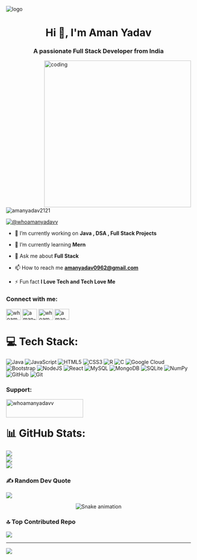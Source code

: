 ![logo](https://github.com/amanyadav2121/amanyadav2121/blob/de6b232559136b918bdb9314b243cddfe192dddc/Banner.jpeg)
<h1 align="center">Hi 👋, I'm Aman Yadav</h1>
<h3 align="center">A passionate Full Stack Developer from India</h3>
<img align="right" alt="coding" width="400" src="https://camo.githubusercontent.com/bc425a5c4e99161dca81a32820bad4d14290d90de6308f16eb8e1d904526f5ab/68747470733a2f2f6d656469612e6c6963646e2e636f6d2f646d732f696d6167652f44353631324151474f6d77664945356d6c57412f61727469636c652d636f7665725f696d6167652d736872696e6b5f3732305f313238302f302f313637343631373934373232383f653d3231343734383336343726763d6265746126743d4654555f697351365659665635445f7565464850577654385a716744654a47337972384d69386c70666b30">

<p align="left"> <img src="https://komarev.com/ghpvc/?username=amanyadav2121&label=Profile%20views&color=0e75b6&style=flat" alt="amanyadav2121" /> </p>



<p align="left"> <a href="https://twitter.com/whoamanyadavv" target="blank"><img src="https://img.shields.io/twitter/follow/whoamanyadavv?logo=twitter&style=for-the-badge&color=1DA1F2" alt="@whoamanyadavv" /></a> </p>



- 🔭 I’m currently working on **Java , DSA , Full Stack Projects**

- 🌱 I’m currently learning **Mern**

- 💬 Ask me about **Full Stack**

- 📫 How to reach me **amanyadav0962@gmail.com**

- ⚡ Fun fact **I Love Tech and Tech Love Me**



<h3 align="left">Connect with me:</h3>
<p align="left">
<a href="https://twitter.com/whoamanyadavv" target="blank"><img align="center" src="https://raw.githubusercontent.com/rahuldkjain/github-profile-readme-generator/master/src/images/icons/Social/twitter.svg" alt="whoamanyadavv" height="30" width="40" /></a>
<a href="https://linkedin.com/in/aman-yadav-b926a02a9" target="blank"><img align="center" src="https://raw.githubusercontent.com/rahuldkjain/github-profile-readme-generator/master/src/images/icons/Social/linked-in-alt.svg" alt="aman-yadav-b926a02a9" height="30" width="40" /></a>
<a href="https://instagram.com/whoamanyadavv" target="blank"><img align="center" src="https://raw.githubusercontent.com/rahuldkjain/github-profile-readme-generator/master/src/images/icons/Social/instagram.svg" alt="whoamanyadavv" height="30" width="40" /></a>
<a href="https://www.leetcode.com/amanyadavv" target="blank"><img align="center" src="https://raw.githubusercontent.com/rahuldkjain/github-profile-readme-generator/master/src/images/icons/Social/leet-code.svg" alt="amanyadavv" height="30" width="40" /></a>
</p>

# 💻 Tech Stack:
![Java](https://img.shields.io/badge/java-%23ED8B00.svg?style=for-the-badge&logo=openjdk&logoColor=white) ![JavaScript](https://img.shields.io/badge/javascript-%23323330.svg?style=for-the-badge&logo=javascript&logoColor=%23F7DF1E) ![HTML5](https://img.shields.io/badge/html5-%23E34F26.svg?style=for-the-badge&logo=html5&logoColor=white) ![CSS3](https://img.shields.io/badge/css3-%231572B6.svg?style=for-the-badge&logo=css3&logoColor=white) ![R](https://img.shields.io/badge/r-%23276DC3.svg?style=for-the-badge&logo=r&logoColor=white) ![C](https://img.shields.io/badge/c-%2300599C.svg?style=for-the-badge&logo=c&logoColor=white) ![Google Cloud](https://img.shields.io/badge/GoogleCloud-%234285F4.svg?style=for-the-badge&logo=google-cloud&logoColor=white) ![Bootstrap](https://img.shields.io/badge/bootstrap-%238511FA.svg?style=for-the-badge&logo=bootstrap&logoColor=white) ![NodeJS](https://img.shields.io/badge/node.js-6DA55F?style=for-the-badge&logo=node.js&logoColor=white) ![React](https://img.shields.io/badge/react-%2320232a.svg?style=for-the-badge&logo=react&logoColor=%2361DAFB) ![MySQL](https://img.shields.io/badge/mysql-4479A1.svg?style=for-the-badge&logo=mysql&logoColor=white) ![MongoDB](https://img.shields.io/badge/MongoDB-%234ea94b.svg?style=for-the-badge&logo=mongodb&logoColor=white) ![SQLite](https://img.shields.io/badge/sqlite-%2307405e.svg?style=for-the-badge&logo=sqlite&logoColor=white) ![NumPy](https://img.shields.io/badge/numpy-%23013243.svg?style=for-the-badge&logo=numpy&logoColor=white) ![GitHub](https://img.shields.io/badge/github-%23121011.svg?style=for-the-badge&logo=github&logoColor=white) ![Git](https://img.shields.io/badge/git-%23F05033.svg?style=for-the-badge&logo=git&logoColor=white)

<h3 align="left">Support:</h3>
<p><a href="https://www.buymeacoffee.com/whoamanyadavv"> <img align="left" src="https://cdn.buymeacoffee.com/buttons/v2/default-yellow.png" height="50" width="210" alt="whoamanyadavv" /></a></p><br><br>



# 📊 GitHub Stats:
![](https://github-readme-stats.vercel.app/api?username=amanyadav2121&theme=dark&hide_border=false&include_all_commits=false&count_private=false)<br/>
![](https://nirzak-streak-stats.vercel.app/?user=amanyadav2121&theme=dark&hide_border=false)<br/>
![](https://github-readme-stats.vercel.app/api/top-langs/?username=amanyadav2121&theme=dark&hide_border=false&include_all_commits=false&count_private=false&layout=compact)

### ✍️ Random Dev Quote
![](https://quotes-github-readme.vercel.app/api?type=vetical&theme=radical)


<div align="center">
  <img src="https://profile-readme-generator.com/assets/snake.svg" alt="Snake animation" />
</div>

### 🔝 Top Contributed Repo
![](https://github-contributor-stats.vercel.app/api?username=amanyadav2121&limit=5&theme=dark&combine_all_yearly_contributions=true)

---
[![](https://visitcount.itsvg.in/api?id=amanyadav2121&icon=0&color=0)](https://visitcount.itsvg.in)

<!-- Proudly created with GPRM ( https://gprm.itsvg.in ) -->
